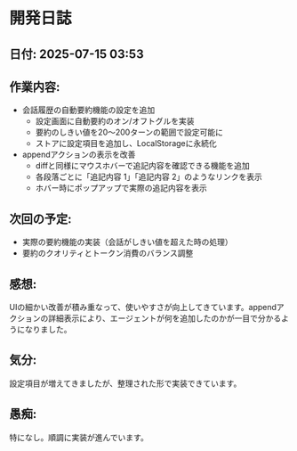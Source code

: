 # 開発日誌

## 日付: 2025-07-15 03:53

## 作業内容:
- 会話履歴の自動要約機能の設定を追加
  - 設定画面に自動要約のオン/オフトグルを実装
  - 要約のしきい値を20〜200ターンの範囲で設定可能に
  - ストアに設定項目を追加し、LocalStorageに永続化
- appendアクションの表示を改善
  - diffと同様にマウスホバーで追記内容を確認できる機能を追加
  - 各段落ごとに「追記内容 1」「追記内容 2」のようなリンクを表示
  - ホバー時にポップアップで実際の追記内容を表示

## 次回の予定:
- 実際の要約機能の実装（会話がしきい値を超えた時の処理）
- 要約のクオリティとトークン消費のバランス調整

## 感想:
UIの細かい改善が積み重なって、使いやすさが向上してきています。appendアクションの詳細表示により、エージェントが何を追加したのかが一目で分かるようになりました。

## 気分:
設定項目が増えてきましたが、整理された形で実装できています。

## 愚痴:
特になし。順調に実装が進んでいます。